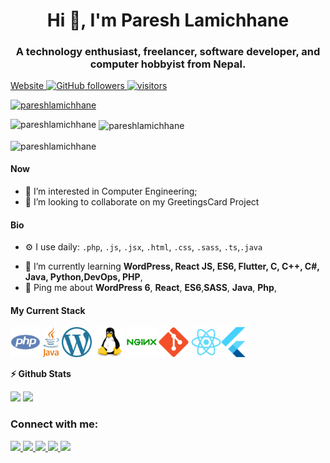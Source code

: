 <h1 align="center">Hi 👋, I'm Paresh Lamichhane</h1>
<h3 align="center">A technology enthusiast, freelancer, software developer, and computer hobbyist from Nepal.</h3>

<p align="left">
  <a href="https://pareshlamichhane.com.np">
    Website
  </a>
  <a href="https://github.com/pareshlamichhane/?tab=followers">
    <img alt="GitHub followers" src="https://img.shields.io/github/followers/pareshlamichhane?color=green&logo=github">
  </a>
  <a href="https://github.com/pareshlamichhane/">
    <img src="https://komarev.com/ghpvc/?username=pareshlamichhane" alt="visitors" />
  </a>

</p>

<p align="left"> <a href="https://github.com/ryo-ma/github-profile-trophy"><img src="https://github-profile-trophy.vercel.app/?username=pareshlamichhane" alt="pareshlamichhane" /></a> </p>

<p><img align="left" src="https://github-readme-stats.vercel.app/api/top-langs?username=pareshlamichhane&show_icons=true&locale=en&layout=compact" alt="pareshlamichhane" /></p>

<p>&nbsp;<img align="center" src="https://github-readme-stats.vercel.app/api?username=pareshlamichhane&show_icons=true&locale=en" alt="pareshlamichhane" /></p>

<p><img align="center" src="https://github-readme-streak-stats.herokuapp.com/?user=pareshlamichhane&" alt="pareshlamichhane" /></p>

#### Now

- 👀 I’m interested in Computer Engineering;
- 💞️ I’m looking to collaborate on my GreetingsCard Project

#### Bio

<!-- - 🏢 I'm currently working at **BEGINNING STUDIOS PVT. LTD.** -->
- ⚙️ I use daily: `.php`, `.js`, `.jsx`, `.html`, `.css`, `.sass`, `.ts`,`.java`
<!-- - 🌍 I'm mostly active within the **WordPress Community** -->
- 🌱 I’m currently learning **WordPress, React JS, ES6, Flutter, C, C++, C#, Java, Python,DevOps, PHP**,
- 💬 Ping me about **WordPress 6**, **React**, **ES6**,**SASS**, **Java**,  **Php**,
<!-- - 📫 How to reach me : [twitter.com/pareshlamichhane](https://twitter.com/pareshlamichhane) -->
<!-- - 📝 Checkout my [Resume](files/resume.pdf). -->

#### My Current Stack

<img height="48" src="img/php.svg" alt="php"> <img height="48" src="img/java.svg" alt="Java"> <img height="48" src="img/wordpress.svg" alt="WordPress">  <img height="48" src="img/linux.svg" alt="linux"> <img height="48" src="img/nginx.svg" alt="nginx"> <img height="48" src="img/git.svg" alt="git"> <img height="48" src="img/react.svg" alt="react"><img height="48" src="img/flutter.svg" alt="Flutter">

<!--
#### Development Stuffs:-->

<b>⚡ Github Stats</b>

<p float="left">
<img height="180em" src="https://github-readme-stats.vercel.app/api?username=pareshlamichhane&show_icons=true&hide_border=true&&count_private=true&include_all_commits=true" /> 
<img height="180em" src="https://github-readme-stats.vercel.app/api/top-langs/?username=pareshlamichhane&show_icons=true&hide_border=true&layout=compact&langs_count=8"/>
</p>

<h3 align="left">Connect with me:</h3>
<p align="left">
<a href="https://profile.wordpress.org/pareshlamichhane">
  <img src="https://img.shields.io/badge/wordpress-%23000000.svg?&style=for-the-badge&logo=wordpress&logoColor=white" height=25>
</a>

<a href="https://twitter.com/pareshlamichhane">
  <img src="https://img.shields.io/badge/twitter-%231DA1F2.svg?&style=for-the-badge&logo=twitter&logoColor=white" height=25>
</a> 
<a href="https://www.linkedin.com/in/pareshlamichhane/">
  <img src="https://img.shields.io/badge/linkedin-%230077B5.svg?&style=for-the-badge&logo=linkedin&logoColor=white" height=25>
</a> 
<a href="https://www.facebook.com/pareshlamichhane/">
  <img src="https://img.shields.io/badge/Facebook-1877F2?style=for-the-badge&logo=facebook&logoColor=white" height=25>
</a>
<a href="mailto:pareshlamichhane@gmail.com">
  <img src="	https://img.shields.io/badge/Gmail-D14836?style=for-the-badge&logo=gmail&logoColor=white" height=25>
</a>
</p>

<!---
pareshlamichhane/pareshlamichhane is a ✨ special ✨ repository because its `README.md` (this file) appears on your GitHub profile.
You can click the Preview link to take a look at your changes.
--->
